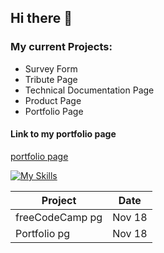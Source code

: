 ## Hi there 👋

### My current Projects:
- Survey Form
- Tribute Page
- Technical Documentation Page
- Product Page
- Portfolio Page

#### Link to my portfolio page
[portfolio page]([https://RonnieCargo.github.io/myportfolio](https://github.com/RonnieCargo/))

[![My Skills](https://skillicons.dev/icons?i=js,html,css,wasm)](https://skillicons.dev)

| Project  | Date |
| ------------- | ------------- |
| freeCodeCamp pg  | Nov 18  |
| Portfolio pg  | Nov 18  |

<!--
**RonnieCargo/RonnieCargo** is a ✨ _special_ ✨ repository because its `README.md` (this file) appears on your GitHub profile.

Here are some ideas to get you started:

- 🔭 I’m currently working on ...
- 🌱 I’m currently learning ...
- 👯 I’m looking to collaborate on ...
- 🤔 I’m looking for help with ...
- 💬 Ask me about ...
- 📫 How to reach me: ...
- 😄 Pronouns: ...
- ⚡ Fun fact: ...
-->

